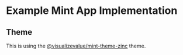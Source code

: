 # Example Mint App Implementation

## Theme

This is using the [@visualizevalue/mint-theme-zinc](./../themes/zinc/) theme.

